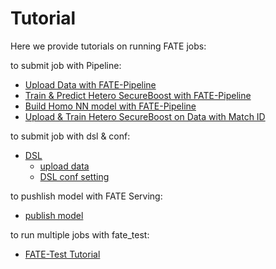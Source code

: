 # Tutorial

Here we provide tutorials on running FATE jobs:

to submit job with Pipeline:

- [Upload Data with FATE-Pipeline](pipeline/pipeline_tutorial_upload.ipynb)
- [Train & Predict Hetero SecureBoost with FATE-Pipeline](pipeline/pipeline_tutorial_hetero_sbt.ipynb)
- [Build Homo NN model with FATE-Pipeline](pipeline/pipeline_tutorial_homo_nn.ipynb)
- [Upload & Train Hetero SecureBoost on Data with Match ID](pipeline/pipeline_tutorial_match_id.ipynb)

to submit job with dsl & conf:

- [DSL](dsl_conf/dsl_conf_tutorial.md)
    - [upload data](dsl_conf/upload_data_guide.md)
    - [DSL conf setting](dsl_conf/dsl_conf_v2_setting_guide.md)

to pushlish model with FATE Serving:

- [publish model](model_publish_with_serving_guide.md)

to run multiple jobs with fate_test:
    
- [FATE-Test Tutorial](fate_test_tutorial.md)
